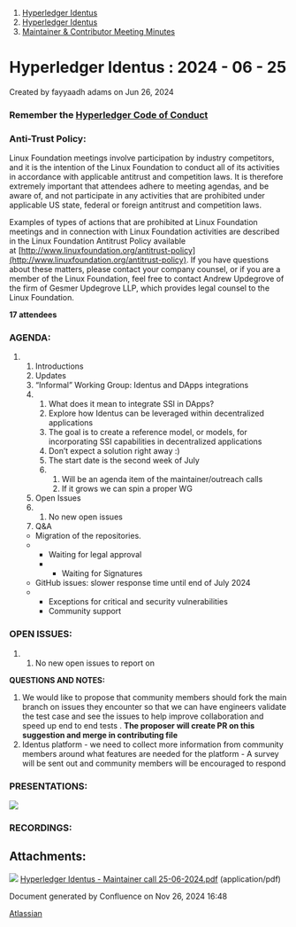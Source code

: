 1. [Hyperledger Identus](index.html)
2. [Hyperledger Identus](Hyperledger-Identus_19333139.html)
3. [Maintainer &amp; Contributor Meeting Minutes](19335911.html)

# Hyperledger Identus : 2024 - 06 - 25

Created by fayyaadh adams on Jun 26, 2024

### Remember the [Hyperledger Code of Conduct](https://lf-hyperledger.atlassian.net/wiki/display/HYP/Hyperledger+Code+of+Conduct)

### Anti-Trust Policy:

Linux Foundation meetings involve participation by industry competitors, and it is the intention of the Linux Foundation to conduct all of its activities in accordance with applicable antitrust and competition laws. It is therefore extremely important that attendees adhere to meeting agendas, and be aware of, and not participate in any activities that are prohibited under applicable US state, federal or foreign antitrust and competition laws.

Examples of types of actions that are prohibited at Linux Foundation meetings and in connection with Linux Foundation activities are described in the Linux Foundation Antitrust Policy available at [http://www.linuxfoundation.org/antitrust-policy](http://www.linuxfoundation.org/antitrust-policy). If you have questions about these matters, please contact your company counsel, or if you are a member of the Linux Foundation, feel free to contact Andrew Updegrove of the firm of Gesmer Updegrove LLP, which provides legal counsel to the Linux Foundation.

**17 attendees**

### AGENDA:

1. 1. Introductions
   2. Updates
   3. “Informal” Working Group: Identus and DApps integrations
   4. 1. What does it mean to integrate SSI in DApps?
      2. Explore how Identus can be leveraged within decentralized applications
      3. The goal is to create a reference model, or models, for incorporating SSI capabilities in decentralized applications
      4. Don’t expect a solution right away :)
      5. The start date is the second week of July
      6. 1. Will be an agenda item of the maintainer/outreach calls
         2. If it grows we can spin a proper WG
   5. Open Issues
   6. 1. No new open issues
   7. Q&amp;A
   
   <!--THE END-->
   
   - Migration of the repositories.
   - - Waiting for legal approval
     - - Waiting for Signatures
   - GitHub issues: slower response time until end of July 2024
   - - Exceptions for critical and security vulnerabilities
     - Community support

### OPEN ISSUES:

1. 1. No new open issues to report on

**QUESTIONS AND NOTES:**

1. We would like to propose that community members should fork the main branch on issues they encounter so that we can have engineers validate the test case and see the issues to help improve collaboration and speed up end to end tests . **The proposer will create PR on this suggestion and merge in contributing file**
2. Identus platform - we need to collect more information from community members around what features are needed for the platform - A survey will be sent out and community members will be encouraged to respond

### PRESENTATIONS:

[![](attachments/thumbnails/19334649/19335931)](attachments/19334649/19335931.pdf)

### RECORDINGS:

## Attachments:

![](images/icons/bullet_blue.gif) [Hyperledger Identus - Maintainer call 25-06-2024.pdf](attachments/19334649/19335931.pdf) (application/pdf)

Document generated by Confluence on Nov 26, 2024 16:48

[Atlassian](http://www.atlassian.com/)
